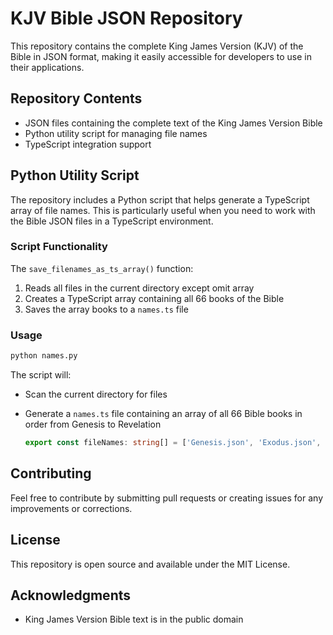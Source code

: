 # KJV Bible JSON Repository

This repository contains the complete King James Version (KJV) of the Bible in JSON format, making it easily accessible for developers to use in their applications.

## Repository Contents

- JSON files containing the complete text of the King James Version Bible
- Python utility script for managing file names
- TypeScript integration support

## Python Utility Script

The repository includes a Python script that helps generate a TypeScript array of file names. This is particularly useful when you need to work with the Bible JSON files in a TypeScript environment.

### Script Functionality

The `save_filenames_as_ts_array()` function:
1. Reads all files in the current directory except omit array
2. Creates a TypeScript array containing all 66 books of the Bible
3. Saves the array books to a `names.ts` file

### Usage

```bash
python names.py
```

The script will:
- Scan the current directory for files
- Generate a `names.ts` file containing an array of all 66 Bible books in order from Genesis to Revelation

    ```typescript
    export const fileNames: string[] = ['Genesis.json', 'Exodus.json', ..., 'Revelation.json'];
    ```

## Contributing

Feel free to contribute by submitting pull requests or creating issues for any improvements or corrections.

## License

This repository is open source and available under the MIT License.

## Acknowledgments

- King James Version Bible text is in the public domain